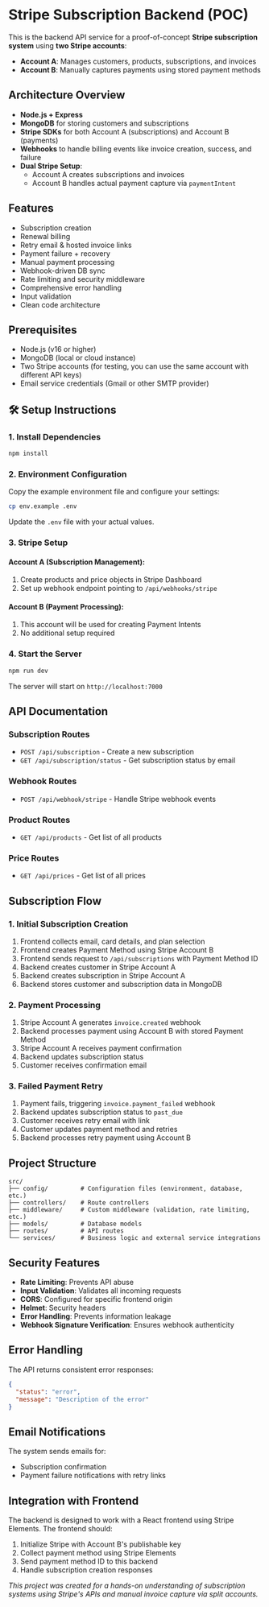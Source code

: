 # Stripe Subscription Backend (POC)

This is the backend API service for a proof-of-concept **Stripe subscription system** using **two Stripe accounts**:
- **Account A**: Manages customers, products, subscriptions, and invoices
- **Account B**: Manually captures payments using stored payment methods



## Architecture Overview

- **Node.js + Express**
- **MongoDB** for storing customers and subscriptions
- **Stripe SDKs** for both Account A (subscriptions) and Account B (payments)
- **Webhooks** to handle billing events like invoice creation, success, and failure
- **Dual Stripe Setup**:
  - Account A creates subscriptions and invoices
  - Account B handles actual payment capture via `paymentIntent`


## Features

- Subscription creation
- Renewal billing
- Retry email & hosted invoice links
- Payment failure + recovery
- Manual payment processing
- Webhook-driven DB sync
- Rate limiting and security middleware
- Comprehensive error handling
- Input validation
- Clean code architecture

## Prerequisites

- Node.js (v16 or higher)
- MongoDB (local or cloud instance)
- Two Stripe accounts (for testing, you can use the same account with different API keys)
- Email service credentials (Gmail or other SMTP provider)

## 🛠️ Setup Instructions

### 1. Install Dependencies

```bash
npm install
```

### 2. Environment Configuration

Copy the example environment file and configure your settings:

```bash
cp env.example .env
```

Update the `.env` file with your actual values.

### 3. Stripe Setup

#### Account A (Subscription Management):
1. Create products and price objects in Stripe Dashboard
2. Set up webhook endpoint pointing to `/api/webhooks/stripe`

#### Account B (Payment Processing):
1. This account will be used for creating Payment Intents
2. No additional setup required

### 4. Start the Server

```bash
npm run dev
```

The server will start on `http://localhost:7000`

## API Documentation

### Subscription Routes
- `POST /api/subscription` - Create a new subscription
- `GET /api/subscription/status` - Get subscription status by email

### Webhook Routes
- `POST /api/webhook/stripe` - Handle Stripe webhook events

### Product Routes
- `GET /api/products` - Get list of all products

### Price Routes
- `GET /api/prices` - Get list of all prices

## Subscription Flow

### 1. Initial Subscription Creation

1. Frontend collects email, card details, and plan selection
2. Frontend creates Payment Method using Stripe Account B
3. Frontend sends request to `/api/subscriptions` with Payment Method ID
4. Backend creates customer in Stripe Account A
5. Backend creates subscription in Stripe Account A
6. Backend stores customer and subscription data in MongoDB

### 2. Payment Processing

1. Stripe Account A generates `invoice.created` webhook
2. Backend processes payment using Account B with stored Payment Method
3. Stripe Account A receives payment confirmation
4. Backend updates subscription status
5. Customer receives confirmation email

### 3. Failed Payment Retry

1. Payment fails, triggering `invoice.payment_failed` webhook
2. Backend updates subscription status to `past_due`
3. Customer receives retry email with link
4. Customer updates payment method and retries
5. Backend processes retry payment using Account B

## Project Structure
```
src/
├── config/         # Configuration files (environment, database, etc.)
├── controllers/    # Route controllers
├── middleware/     # Custom middleware (validation, rate limiting, etc.)
├── models/         # Database models
├── routes/         # API routes
└── services/       # Business logic and external service integrations
```

## Security Features

- **Rate Limiting**: Prevents API abuse
- **Input Validation**: Validates all incoming requests
- **CORS**: Configured for specific frontend origin
- **Helmet**: Security headers
- **Error Handling**: Prevents information leakage
- **Webhook Signature Verification**: Ensures webhook authenticity

## Error Handling

The API returns consistent error responses:

```json
{
  "status": "error",
  "message": "Description of the error"
}
```

## Email Notifications

The system sends emails for:
- Subscription confirmation
- Payment failure notifications with retry links

## Integration with Frontend

The backend is designed to work with a React frontend using Stripe Elements. The frontend should:

1. Initialize Stripe with Account B's publishable key
2. Collect payment method using Stripe Elements
3. Send payment method ID to this backend
4. Handle subscription creation responses

*This project was created for a hands-on understanding of subscription systems using Stripe's APIs and manual invoice capture via split accounts.*